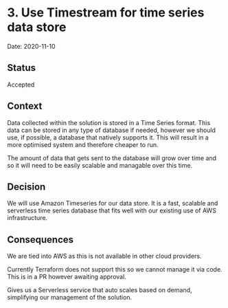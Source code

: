 # 3. Use Timestream for time series data store

Date: 2020-11-10

## Status

Accepted

## Context

Data collected within the solution is stored in a Time Series format. This data can be stored in any type of database if needed, however we should use, if possible, a database that natively supports it. This will result in a more optimised system and therefore cheaper to run.

The amount of data that gets sent to the database will grow over time and so it will need to be easily scalable and managable over this time. 

## Decision

We will use Amazon Timeseries for our data store. It is a fast, scalable and serverless time series database that fits well with our existing use of AWS infrastructure.

## Consequences

We are tied into AWS as this is not available in other cloud providers.

Currently Terraform does not support this so we cannot manage it via code. This is in a PR however awaiting approval.

Gives us a Serverless service that auto scales based on demand, simplifying our management of the solution.
